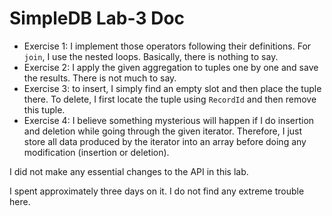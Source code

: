 # SimpleDB Lab-3 Doc

- Exercise 1: I implement those operators following their definitions. For `join`, I use the nested loops. Basically, there is nothing to say.
- Exercise 2: I apply the given aggregation to tuples one by one and save the results. There is not much to say.
- Exercise 3: to insert, I simply find an empty slot and then place the tuple there. To delete, I first locate the tuple using `RecordId` and then remove this tuple.  
- Exercise 4: I believe something mysterious will happen if I do insertion and deletion while going through the given iterator. Therefore, I just store all data produced by the iterator into an array before doing any modification (insertion or deletion).

I did not make any essential changes to the API in this lab.

I spent approximately three days on it. I do not find any extreme trouble here.

